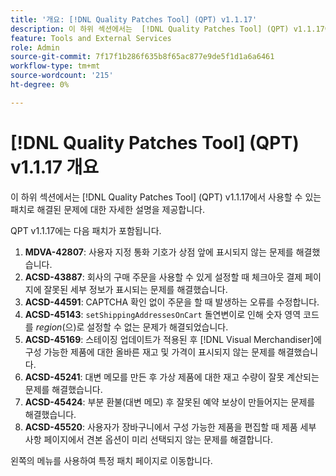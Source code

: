 ```yaml
---
title: '개요: [!DNL Quality Patches Tool] (QPT) v1.1.17'
description: 이 하위 섹션에서는  [!DNL Quality Patches Tool] (QPT) v1.1.17에서 사용할 수 있는 패치로 해결된 문제에 대한 자세한 설명을 제공합니다.
feature: Tools and External Services
role: Admin
source-git-commit: 7f17f1b286f635b8f65ac877e9de5f1d1a6a6461
workflow-type: tm+mt
source-wordcount: '215'
ht-degree: 0%

---
```


# [!DNL Quality Patches Tool] (QPT) v1.1.17 개요

이 하위 섹션에서는 [!DNL Quality Patches Tool] (QPT) v1.1.17에서 사용할 수 있는 패치로 해결된 문제에 대한 자세한 설명을 제공합니다.

QPT v1.1.17에는 다음 패치가 포함됩니다.

1. **MDVA-42807**: 사용자 지정 통화 기호가 상점 앞에 표시되지 않는 문제를 해결했습니다.
1. **ACSD-43887**: 회사의 구매 주문을 사용할 수 있게 설정할 때 체크아웃 결제 페이지에 잘못된 세부 정보가 표시되는 문제를 해결했습니다.
1. **ACSD-44591**: CAPTCHA 확인 없이 주문을 할 때 발생하는 오류를 수정합니다.
1. **ACSD-45143**: `setShippingAddressesOnCart` 돌연변이로 인해 숫자 영역 코드를 *region*(으)로 설정할 수 없는 문제가 해결되었습니다.
1. **ACSD-45169**: 스테이징 업데이트가 적용된 후 [!DNL Visual Merchandiser]에 구성 가능한 제품에 대한 올바른 재고 및 가격이 표시되지 않는 문제를 해결했습니다.
1. **ACSD-45241**: 대변 메모를 만든 후 가상 제품에 대한 재고 수량이 잘못 계산되는 문제를 해결했습니다.
1. **ACSD-45424**: 부분 환불(대변 메모) 후 잘못된 예약 보상이 만들어지는 문제를 해결했습니다.
1. **ACSD-45520**: 사용자가 장바구니에서 구성 가능한 제품을 편집할 때 제품 세부 사항 페이지에서 견본 옵션이 미리 선택되지 않는 문제를 해결합니다.

왼쪽의 메뉴를 사용하여 특정 패치 페이지로 이동합니다.
